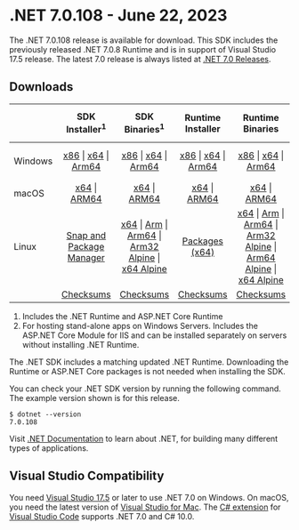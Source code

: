 # .NET 7.0.108 - June 22, 2023

The .NET 7.0.108 release is available for download. This SDK includes the previously released .NET 7.0.8 Runtime and is in support of Visual Studio 17.5 release. The latest 7.0 release is always listed at [.NET 7.0 Releases](../README.md).

## Downloads

|           | SDK Installer<sup>1</sup>                        | SDK Binaries<sup>1</sup>                 | Runtime Installer                                        | Runtime Binaries                                 | ASP.NET Core Runtime           |Windows Desktop Runtime          |
| --------- | :------------------------------------------:     | :----------------------:                 | :---------------------------:                            | :-------------------------:                      | :-----------------:            | :-----------------:            |
| Windows   | [x86][dotnet-sdk-win-x86.exe] \| [x64][dotnet-sdk-win-x64.exe] \| [Arm64][dotnet-sdk-win-arm64.exe] | [x86][dotnet-sdk-win-x86.zip] \| [x64][dotnet-sdk-win-x64.zip] \|  [Arm64][dotnet-sdk-win-arm64.zip] | [x86][dotnet-runtime-win-x86.exe] \| [x64][dotnet-runtime-win-x64.exe] \| [Arm64][dotnet-runtime-win-arm64.exe] | [x86][dotnet-runtime-win-x86.zip] \| [x64][dotnet-runtime-win-x64.zip] \| [Arm64][dotnet-runtime-win-arm64.zip] | [x86][aspnetcore-runtime-win-x86.exe] \| [x64][aspnetcore-runtime-win-x64.exe] \|<br/> [Hosting Bundle][dotnet-hosting-win.exe]<sup>2</sup> | [x86][windowsdesktop-runtime-win-x86.exe] \| [x64][windowsdesktop-runtime-win-x64.exe] \| [Arm64][windowsdesktop-runtime-win-arm64.exe] |
| macOS     | [x64][dotnet-sdk-osx-x64.pkg] \| [ARM64][dotnet-sdk-osx-arm64.pkg] | [x64][dotnet-sdk-osx-x64.tar.gz] \| [ARM64][dotnet-sdk-osx-arm64.tar.gz]  | [x64][dotnet-runtime-osx-x64.pkg] \| [ARM64][dotnet-runtime-osx-arm64.pkg] | [x64][dotnet-runtime-osx-x64.tar.gz] \| [ARM64][dotnet-runtime-osx-arm64.tar.gz]| [x64][aspnetcore-runtime-osx-x64.tar.gz] \| [ARM64][aspnetcore-runtime-osx-arm64.tar.gz] | - |<sup>1</sup>
| Linux     |  [Snap and Package Manager](../install-linux.md)  | [x64][dotnet-sdk-linux-x64.tar.gz] \| [Arm][dotnet-sdk-linux-arm.tar.gz]  \| [Arm64][dotnet-sdk-linux-arm64.tar.gz] \| [Arm32 Alpine][dotnet-sdk-linux-musl-arm.tar.gz]  \| [x64 Alpine][dotnet-sdk-linux-musl-x64.tar.gz] | [Packages (x64)][linux-packages] | [x64][dotnet-runtime-linux-x64.tar.gz] \| [Arm][dotnet-runtime-linux-arm.tar.gz] \| [Arm64][dotnet-runtime-linux-arm64.tar.gz] \| [Arm32 Alpine][dotnet-runtime-linux-musl-arm.tar.gz] \| [Arm64 Alpine][dotnet-runtime-linux-musl-arm64.tar.gz] \| [x64 Alpine][dotnet-runtime-linux-musl-x64.tar.gz]  | [x64][aspnetcore-runtime-linux-x64.tar.gz]<sup>1</sup>  \| [Arm][aspnetcore-runtime-linux-arm.tar.gz]<sup>1</sup> \| [Arm64][aspnetcore-runtime-linux-arm64.tar.gz]<sup>1</sup> \| [x64 Alpine][aspnetcore-runtime-linux-musl-x64.tar.gz] | - | <sup>1</sup> |
|  | [Checksums][checksums-sdk]                             | [Checksums][checksums-sdk]                                      | [Checksums][checksums-runtime]                             | [Checksums][checksums-runtime]  | [Checksums][checksums-runtime]  | [Checksums][checksums-runtime]

1. Includes the .NET Runtime and ASP.NET Core Runtime
2. For hosting stand-alone apps on Windows Servers. Includes the ASP.NET Core Module for IIS and can be installed separately on servers without installing .NET Runtime.

The .NET SDK includes a matching updated .NET Runtime. Downloading the Runtime or ASP.NET Core packages is not needed when installing the SDK.

You can check your .NET SDK version by running the following command. The example version shown is for this release.

```console
$ dotnet --version
7.0.108
```
Visit [.NET Documentation](https://learn.microsoft.com/dotnet/) to learn about .NET, for building many different types of applications.

## Visual Studio Compatibility

You need [Visual Studio 17.5](https://visualstudio.microsoft.com) or later to use .NET 7.0 on Windows. On macOS, you need the latest version of [Visual Studio for Mac](https://visualstudio.microsoft.com/vs/mac/). The [C# extension](https://code.visualstudio.com/docs/languages/dotnet) for [Visual Studio Code](https://code.visualstudio.com/) supports .NET 7.0 and C# 10.0.

[blob-runtime]: https://dotnetcli.blob.core.windows.net/dotnet/Runtime/
[blob-sdk]: https://dotnetcli.blob.core.windows.net/dotnet/Sdk/
[release-notes]: 7.0.108.md

[checksums-runtime]: https://dotnetcli.blob.core.windows.net/dotnet/checksums/7.0.8-sha.txt
[checksums-sdk]: https://dotnetcli.blob.core.windows.net/dotnet/checksums/7.0.8-sha.txt

[linux-install]: https://learn.microsoft.com/dotnet/core/install/linux

[dotnet-blog]:  https://devblogs.microsoft.com/dotnet/june-2023-updates/
[aspnet-blog]: https://devblogs.microsoft.com/dotnet/announcing-asp-net-core-in-net-7/
[maui-blog]: https://devblogs.microsoft.com/dotnet/update-on-dotnet-maui/

[linux-packages]: ../install-linux.md


[//]: # ( Runtime 7.0.8)
[dotnet-runtime-linux-arm.tar.gz]: https://download.visualstudio.microsoft.com/download/pr/ac881f3f-e08f-4823-aa9f-abba96b16072/e6954a5122ff2c70acc3d3aa4c4aa1ce/dotnet-runtime-7.0.8-linux-arm.tar.gz
[dotnet-runtime-linux-arm64.tar.gz]: https://download.visualstudio.microsoft.com/download/pr/fc0cbb05-48d1-4f9d-aa78-8f2bf6423f1b/f06a3e717b95abf8ca5f40504cd63dee/dotnet-runtime-7.0.8-linux-arm64.tar.gz
[dotnet-runtime-linux-musl-arm.tar.gz]: https://download.visualstudio.microsoft.com/download/pr/3b3e121a-0c80-4726-b802-c19bc5a4cce4/01a0b03b1b485c13f6e9e48f2a54285c/dotnet-runtime-7.0.8-linux-musl-arm.tar.gz
[dotnet-runtime-linux-musl-arm64.tar.gz]: https://download.visualstudio.microsoft.com/download/pr/33ea96c9-cf3c-4591-a41b-59e0bc888934/3ed2b1f1edd24f1755e19f35d798a18a/dotnet-runtime-7.0.8-linux-musl-arm64.tar.gz
[dotnet-runtime-linux-musl-x64.tar.gz]: https://download.visualstudio.microsoft.com/download/pr/6e417176-4f89-42ed-9afb-a872a7806788/e00e591d2e60d0f06a5dc88236d16433/dotnet-runtime-7.0.8-linux-musl-x64.tar.gz
[dotnet-runtime-linux-x64.tar.gz]: https://download.visualstudio.microsoft.com/download/pr/c9514df2-f03a-45a3-9a6d-65b2260accd1/0f59516ed5bc603ee95ae91301090ebb/dotnet-runtime-7.0.8-linux-x64.tar.gz
[dotnet-runtime-osx-arm64.pkg]: https://download.visualstudio.microsoft.com/download/pr/92c6b5dd-f636-48ad-9692-fdb6e3b2a80c/ab14c80606b82d1653d66e9ee348fcea/dotnet-runtime-7.0.8-osx-arm64.pkg
[dotnet-runtime-osx-arm64.tar.gz]: https://download.visualstudio.microsoft.com/download/pr/11db4f76-fbe9-4692-ba1e-9edd2b5e0eb4/9204a2e30c58c8a01a8a6f7185e6175e/dotnet-runtime-7.0.8-osx-arm64.tar.gz
[dotnet-runtime-osx-x64.pkg]: https://download.visualstudio.microsoft.com/download/pr/606e72c5-ed7d-4120-b73b-699fe486dbdd/49e7883608e7f9ef6263489baca0b0a5/dotnet-runtime-7.0.8-osx-x64.pkg
[dotnet-runtime-osx-x64.tar.gz]: https://download.visualstudio.microsoft.com/download/pr/5b7cd80a-49dc-4364-a4e8-a760219548aa/6ba0a83c6da3897dab16ba709acfcc9e/dotnet-runtime-7.0.8-osx-x64.tar.gz
[dotnet-runtime-win-arm64.exe]: https://download.visualstudio.microsoft.com/download/pr/ffb7819d-9d40-4157-baf8-a1e0bc262e94/d55c37a3ae850592c5c3395eefaf8919/dotnet-runtime-7.0.8-win-arm64.exe
[dotnet-runtime-win-arm64.zip]: https://download.visualstudio.microsoft.com/download/pr/a8bd3498-b72a-4cf2-9d01-9f98bbded2cf/54c579ada4856572631d3e6022518359/dotnet-runtime-7.0.8-win-arm64.zip
[dotnet-runtime-win-x64.exe]: https://download.visualstudio.microsoft.com/download/pr/ea347520-6aab-4b2f-9cf4-e24209d3e83c/c41fcd4e47d16f1ddf065ce32b0452c1/dotnet-runtime-7.0.8-win-x64.exe
[dotnet-runtime-win-x64.zip]: https://download.visualstudio.microsoft.com/download/pr/6bbc0663-ab26-4ecb-aeae-361c90d9ab1a/de8cabb52fc9213a99fff9ad443139b3/dotnet-runtime-7.0.8-win-x64.zip
[dotnet-runtime-win-x86.exe]: https://download.visualstudio.microsoft.com/download/pr/c5cd3312-a224-4de7-83b2-f46f77e9f91a/6e53825dbaa1b53f085404e5b2216d7d/dotnet-runtime-7.0.8-win-x86.exe
[dotnet-runtime-win-x86.zip]: https://download.visualstudio.microsoft.com/download/pr/0b0c4f01-5fa8-436f-9750-6064d35b7b61/71d17701c99e61be1587b0a416ca0ca0/dotnet-runtime-7.0.8-win-x86.zip

[//]: # ( WindowsDesktop 7.0.8)
[windowsdesktop-runtime-win-arm64.exe]: https://download.visualstudio.microsoft.com/download/pr/6e2bfdba-a6c6-4c91-b200-036cbec361a5/a1a0933659556145d8b9ab3e8808f50c/windowsdesktop-runtime-7.0.8-win-arm64.exe
[windowsdesktop-runtime-win-arm64.zip]: https://download.visualstudio.microsoft.com/download/pr/57aa83db-e47c-49ea-b676-2890f95076c1/73f34bd09bbd640c88b910cd3d69d18f/windowsdesktop-runtime-7.0.8-win-arm64.zip
[windowsdesktop-runtime-win-x64.exe]: https://download.visualstudio.microsoft.com/download/pr/53868e57-c621-476a-885b-dea78ac6edba/f1d5957ba91bde28370f0e782b3d6177/windowsdesktop-runtime-7.0.8-win-x64.exe
[windowsdesktop-runtime-win-x64.zip]: https://download.visualstudio.microsoft.com/download/pr/58e8c7ad-8565-47f4-bc2f-e83a01247904/1ff5397aa4e25d08f900910f63077d12/windowsdesktop-runtime-7.0.8-win-x64.zip
[windowsdesktop-runtime-win-x86.exe]: https://download.visualstudio.microsoft.com/download/pr/b59c30b1-05b8-46ef-9384-a94d58dc5016/8cb385cf8552abaa5876710c5c2f9492/windowsdesktop-runtime-7.0.8-win-x86.exe
[windowsdesktop-runtime-win-x86.zip]: https://download.visualstudio.microsoft.com/download/pr/b63d5ed6-34c8-4fc3-890c-627edcf69811/fda531d6b0315e26121e71fe943af489/windowsdesktop-runtime-7.0.8-win-x86.zip

[//]: # ( ASP 7.0.8)
[aspnetcore-runtime-linux-arm.tar.gz]: https://download.visualstudio.microsoft.com/download/pr/b61769fe-f75d-473e-af39-d0025b7f098d/b1291358344649ad7049e4c74afa2453/aspnetcore-runtime-7.0.8-linux-arm.tar.gz
[aspnetcore-runtime-linux-arm64.tar.gz]: https://download.visualstudio.microsoft.com/download/pr/04dc0f8d-880d-4722-bd51-6669e6cd1e72/cd5689508f2da5395bc70473018ff165/aspnetcore-runtime-7.0.8-linux-arm64.tar.gz
[aspnetcore-runtime-linux-musl-arm.tar.gz]: https://download.visualstudio.microsoft.com/download/pr/e2b92f62-26f5-46c8-aad4-fca34d25d853/934a4eb818ab9dc7269926b4126d098d/aspnetcore-runtime-7.0.8-linux-musl-arm.tar.gz
[aspnetcore-runtime-linux-musl-arm64.tar.gz]: https://download.visualstudio.microsoft.com/download/pr/e3bfbdd3-548b-4464-a1fc-e3dba3d7f6d4/24dbb2a28fcbe4eda836f46459936972/aspnetcore-runtime-7.0.8-linux-musl-arm64.tar.gz
[aspnetcore-runtime-linux-musl-x64.tar.gz]: https://download.visualstudio.microsoft.com/download/pr/b0decbf4-dfb5-49fe-9442-027c3e497817/2a0c5360db49c1acf08013eedc61915e/aspnetcore-runtime-7.0.8-linux-musl-x64.tar.gz
[aspnetcore-runtime-linux-x64.tar.gz]: https://download.visualstudio.microsoft.com/download/pr/f452e148-b4ef-4ca7-9d97-59b709c55221/852e848f9fbd345445a0de43efa4e7ec/aspnetcore-runtime-7.0.8-linux-x64.tar.gz
[aspnetcore-runtime-osx-arm64.tar.gz]: https://download.visualstudio.microsoft.com/download/pr/787adeb9-d6c1-4db3-8c72-63653dd939c4/a7aafd0908cf7866c6908a14a78ac994/aspnetcore-runtime-7.0.8-osx-arm64.tar.gz
[aspnetcore-runtime-osx-x64.tar.gz]: https://download.visualstudio.microsoft.com/download/pr/755a7169-d77c-42e1-a1a5-1eea4213675d/1375f947547134e9297aba032c3760b5/aspnetcore-runtime-7.0.8-osx-x64.tar.gz
[aspnetcore-runtime-win-arm64.zip]: https://download.visualstudio.microsoft.com/download/pr/09f02d66-b681-4345-8932-9d7f9a1ec099/1cc803cefeffa8002431e5e1b4d7428c/aspnetcore-runtime-7.0.8-win-arm64.zip
[aspnetcore-runtime-win-x64.exe]: https://download.visualstudio.microsoft.com/download/pr/ddfe312d-511a-4e1c-bca2-59046d1ec73f/823812d3a1421aa967748da9ac26b4e5/aspnetcore-runtime-7.0.8-win-x64.exe
[aspnetcore-runtime-win-x64.zip]: https://download.visualstudio.microsoft.com/download/pr/5472c6ee-1586-4728-8551-8153075aa014/f2ba84f86e133f3d713d397a4083836e/aspnetcore-runtime-7.0.8-win-x64.zip
[aspnetcore-runtime-win-x86.exe]: https://download.visualstudio.microsoft.com/download/pr/6ad5ebde-12f9-46c3-89a2-189834ce3ac5/e90560462225d598a7de058c818750bb/aspnetcore-runtime-7.0.8-win-x86.exe
[aspnetcore-runtime-win-x86.zip]: https://download.visualstudio.microsoft.com/download/pr/546a0cde-960f-47cd-87d2-b30e16edb1db/9377a6f26607f11c446602d39808615f/aspnetcore-runtime-7.0.8-win-x86.zip
[dotnet-hosting-win.exe]: https://download.visualstudio.microsoft.com/download/pr/68e88ddb-bf01-48fc-abd0-3e1503212deb/98d1e15dcccf7cd76915a1772c8e901e/dotnet-hosting-7.0.8-win.exe


[//]: # ( SDK 7.0.108)
[dotnet-sdk-linux-arm.tar.gz]: https://download.visualstudio.microsoft.com/download/pr/dbc8dfad-e2d2-411e-9372-f6482b676a59/d3a5966261ffd5319721d1c489e81297/dotnet-sdk-7.0.108-linux-arm.tar.gz
[dotnet-sdk-linux-arm64.tar.gz]: https://download.visualstudio.microsoft.com/download/pr/9c99fdda-ab17-45aa-b479-2baf145eb0bd/de938c30a72909610a21113adef540cf/dotnet-sdk-7.0.108-linux-arm64.tar.gz
[dotnet-sdk-linux-musl-arm.tar.gz]: https://download.visualstudio.microsoft.com/download/pr/943e464f-4a0d-4b79-a235-1b6a8ab4ea60/eaed189e9f159eee698706bff4c42330/dotnet-sdk-7.0.108-linux-musl-arm.tar.gz
[dotnet-sdk-linux-musl-arm64.tar.gz]: https://download.visualstudio.microsoft.com/download/pr/a7c7587a-ad09-413e-a68e-c9d3a3c9470e/37f5a2786e29ead4dc2c2d36ded45dc1/dotnet-sdk-7.0.108-linux-musl-arm64.tar.gz
[dotnet-sdk-linux-musl-x64.tar.gz]: https://download.visualstudio.microsoft.com/download/pr/6b6def8b-4797-4fe9-b739-c17e0da4c7b2/6c5ffbd8cb930051c005f71740c03bc4/dotnet-sdk-7.0.108-linux-musl-x64.tar.gz
[dotnet-sdk-linux-x64.tar.gz]: https://download.visualstudio.microsoft.com/download/pr/c05ce1db-29ef-4911-acf1-bdc3d6d4fa4e/ad83532c5efefc7267e8d1497cbed253/dotnet-sdk-7.0.108-linux-x64.tar.gz
[dotnet-sdk-osx-arm64.pkg]: https://download.visualstudio.microsoft.com/download/pr/493d66be-616d-4859-88d6-58beaf8c2acd/792ba3e8791a6148a51477b0d881091c/dotnet-sdk-7.0.108-osx-arm64.pkg
[dotnet-sdk-osx-arm64.tar.gz]: https://download.visualstudio.microsoft.com/download/pr/6ced3ce7-ac40-4429-96e0-b6c3650a6429/05a41ee965c5297b89992ccd8ee3cd81/dotnet-sdk-7.0.108-osx-arm64.tar.gz
[dotnet-sdk-osx-x64.pkg]: https://download.visualstudio.microsoft.com/download/pr/53db5b9a-7ad3-415f-8d43-c19c64025124/e42bf27af869170bb16c88d7a1a0eed3/dotnet-sdk-7.0.108-osx-x64.pkg
[dotnet-sdk-osx-x64.tar.gz]: https://download.visualstudio.microsoft.com/download/pr/ca473c60-be8b-4018-b3e7-dec738e14526/280363b50cdf2024616436147396c5c5/dotnet-sdk-7.0.108-osx-x64.tar.gz
[dotnet-sdk-win-arm64.exe]: https://download.visualstudio.microsoft.com/download/pr/48a03bdd-b0c7-4c71-8be0-ce212a5272ec/4e944c975222c36a1843e66d3fc4b491/dotnet-sdk-7.0.108-win-arm64.exe
[dotnet-sdk-win-arm64.zip]: https://download.visualstudio.microsoft.com/download/pr/ffb6066e-693d-4997-b5df-189d00c579df/2ad9738eebcbbbbc176bac5e4f70f1fe/dotnet-sdk-7.0.108-win-arm64.zip
[dotnet-sdk-win-x64.exe]: https://download.visualstudio.microsoft.com/download/pr/f6a36641-d471-4f26-8da8-f09715f5ba01/ebe2b8c090c894c7f41dac8861dd6cff/dotnet-sdk-7.0.108-win-x64.exe
[dotnet-sdk-win-x64.zip]: https://download.visualstudio.microsoft.com/download/pr/a9bbcd94-b4b4-470e-b499-3b1c7f723a0f/7279ffc122bdbf3ad0071eb9e1bc3e0a/dotnet-sdk-7.0.108-win-x64.zip
[dotnet-sdk-win-x86.exe]: https://download.visualstudio.microsoft.com/download/pr/937b7b79-66d3-4d1d-bde0-aec9ec29c112/8a5eec89fed286585c783988959fa214/dotnet-sdk-7.0.108-win-x86.exe
[dotnet-sdk-win-x86.zip]: https://download.visualstudio.microsoft.com/download/pr/e2070d82-74ae-4310-8051-22fea3b12671/0d7e73d80d313a6e6354d498a1db06fd/dotnet-sdk-7.0.108-win-x86.zip
